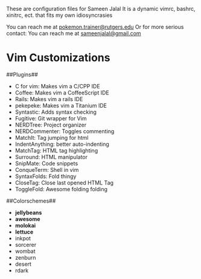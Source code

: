 These are configuration files for Sameen Jalal
It is a dynamic vimrc, bashrc, xinitrc, ect. that fits my own idiosyncrasies

You can reach me at <pokemon.trainer@rutgers.edu>
Or for more serious contact: You can reach me at <sameenjalal@gmail.com>

Vim Customizations
==================

##Plugins##
* C for vim: Makes vim a C/CPP IDE
* Coffee: Makes vim a CoffeeScript IDE
* Rails: Makes vim a rails IDE
* pekepeke: Makes vim a Titanium IDE
* Syntastic: Adds syntax checking
* Fugitive: Git wrapper for Vim
* NERDTree: Project organizer
* NERDCommenter: Toggles commenting
* MatchIt: Tag jumping for html
* IndentAnything: better auto-indenting
* MatchTag: HTML tag highlighting
* Surround: HTML manipulator
* SnipMate: Code snippets
* ConqueTerm: Shell in vim
* SyntaxFolds: Fold thingy
* CloseTag: Close last opened HTML Tag
* ToggleFold: Awesome folding folding


##Colorschemes##
* **jellybeans**
* **awesome**
* **molokai**
* **lettuce**
* inkpot
* sorcerer
* wombat
* zenburn
* desert
* rdark

